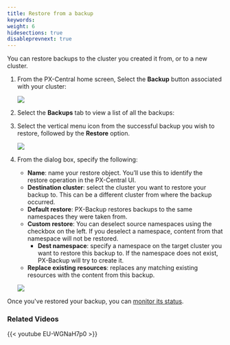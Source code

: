 ```yaml
---
title: Restore from a backup
keywords: 
weight: 6
hidesections: true
disableprevnext: true
---
```


You can restore backups to the cluster you created it from, or to a new cluster. 

1. From the PX-Central home screen, Select the **Backup** button associated with your cluster:

    ![](/img/cluster-backups.png)

    <!-- ![](/img/backup-menu.png) -->
    
    <!-- The PX-Backup dashboard shows all of your backup operations divided into three categories: failed, in-progress, success. 

    Alternatively, select the  **All backups** link now from which you can list all the backups available across your backup locations. You can restore from the enteries here as well. -->

    <!-- ![](/img/restore-all.png) -->

    <!-- Select the **Backup** button associated with your cluster: -->

    <!-- ![](/img/cluster-backups.png) -->
    
    <!-- Each cluster shows a list of all the backups created with an option to view the details and restore the backup -->

2. Select the **Backups** tab to view a list of all the backups:

3. Select the vertical menu icon from the successful backup you wish to restore, followed by the **Restore** option.

    ![](/img/select-backups.png)

4. From the dialog box, specify the following:
    
    * **Name**: name your restore object. You’ll use this to identify the restore operation in the PX-Central UI.
    * **Destination cluster**: select the cluster you want to restore your backup to. This can be a different cluster from where the backup occurred.
    * **Default restore**: PX-Backup restores backups to the same namespaces they were taken from.
    * **Custom restore**: You can deselect source namespaces using the checkbox on the left. If you deselect a namespace, content from that namespace will not be restored. 
        * **Dest namespace**: specify a namespace on the target cluster you want to restore this backup to. If the namespace does not exist, PX-Backup will try to create it.
    * **Replace existing resources**: replaces any matching existing resources with the content from this backup.

    ![](/img/restore-custom.png)

Once you've restored your backup, you can [monitor its status](/use-px-backup/backup-restore/monitor-status).

### Related Videos

  {{< youtube EU-WGNaH7p0 >}}

<!-- 
## Search for set of backups based on dates and restore from them

1. From the PX-Central home page, select the **Backup** button for the cluster you want to restore from:

    ![](/img/select-backup.png)

2. Select the **Backups** tab:

3. Select the calendar icon in the upper left portion of the page:

    ![](/img/select-date.png)

4. Define a range of backups you want to see. The list of available backups will filter on this date range:

5. Select the vertical menu icon from the successful backup you wish to restore, followed by the **Restore** option.

6. From the dialog box, specify the following:
    
    * **Name**: name your restore object. You’ll use this to identify the restore operation in the PX-Central UI.
    * **Destination cluster**: select the cluster you want to restore your backup to. This can be a different cluster from where the backup occurred.
    * **Default or Custom restore**: 
        <!-- Custom restore allows the user to map the namespaces between their source and destination cluster. They can choose to restore it to a new namespace (different from the source cluster) 
        * Under a default restore, PX-Backup restores backups to the same namespace they were taken from
        * You can deselect source namespaces using the checkbox on the left. If you deselect a namespace, content from that namespace will not be restored. 
    * **Dest namespace**: specify a namespace on the target cluster you want to restore this backup to
    * **Replace existing resources**: replaces any matching existing resources with the content from this backup. Note that this does not replace any existing resources on other namespaces. -->
